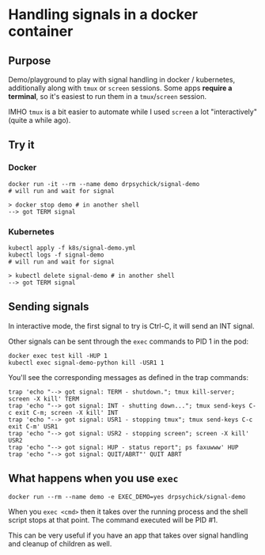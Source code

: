 # Handling signals in a docker container 

## Purpose
Demo/playground to play with signal handling in docker / kubernetes, additionally along with `tmux` or `screen` sessions.
Some apps **require a terminal**, so it's easiest to run them in a `tmux`/`screen` session.

IMHO `tmux` is a bit easier to automate while I used `screen` a lot "interactively" (quite a while ago). 

## Try it
### Docker
```shell script
docker run -it --rm --name demo drpsychick/signal-demo
# will run and wait for signal

> docker stop demo # in another shell
--> got TERM signal
```

### Kubernetes
```shell script
kubectl apply -f k8s/signal-demo.yml
kubectl logs -f signal-demo
# will run and wait for signal

> kubectl delete signal-demo # in another shell
--> got TERM signal
```

## Sending signals
In interactive mode, the first signal to try is Ctrl-C, it will send an INT signal.

Other signals can be sent through the `exec` commands to PID 1 in the pod:
```shell script
docker exec test kill -HUP 1
kubectl exec signal-demo-python kill -USR1 1
```

You'll see the corresponding messages as defined in the trap commands:
```shell script
trap 'echo "--> got signal: TERM - shutdown."; tmux kill-server; screen -X kill' TERM
trap 'echo "--> got signal: INT - shutting down..."; tmux send-keys C-c exit C-m; screen -X kill' INT
trap 'echo "--> got signal: USR1 - stopping tmux"; tmux send-keys C-c exit C-m' USR1
trap 'echo "--> got signal: USR2 - stopping screen"; screen -X kill' USR2
trap 'echo "--> got signal: HUP - status report"; ps faxuwww' HUP
trap 'echo "--> got signal: QUIT/ABRT"' QUIT ABRT
```

## What happens when you use `exec`
```shell script
docker run --rm --name demo -e EXEC_DEMO=yes drpsychick/signal-demo
```
When you `exec <cmd>` then it takes over the running process and the shell script stops at that point. The command executed will be PID #1.

This can be very useful if you have an app that takes over signal handling and cleanup of children as well.
